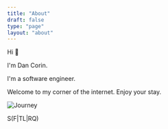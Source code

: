 ```yaml
---
title: "About"
draft: false
type: "page"
layout: "about"
---
```


Hi 👋

I'm Dan Corin.

I'm a software engineer.

Welcome to my corner of the internet. Enjoy your stay.

![Journey](/images/composite.jpg)

S(F|TL|RQ)
